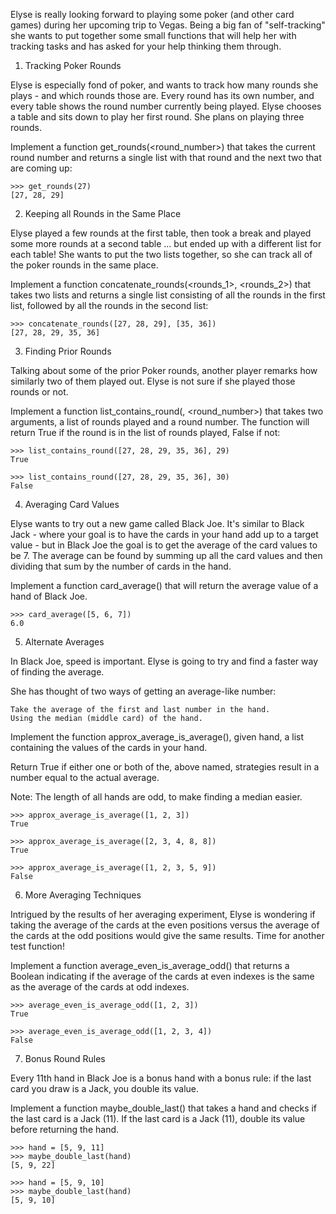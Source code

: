 Elyse is really looking forward to playing some poker (and other card games) during her upcoming trip to Vegas. Being a big fan of "self-tracking" she wants to put together some small functions that will help her with tracking tasks and has asked for your help thinking them through.
1. Tracking Poker Rounds

Elyse is especially fond of poker, and wants to track how many rounds she plays - and which rounds those are. Every round has its own number, and every table shows the round number currently being played. Elyse chooses a table and sits down to play her first round. She plans on playing three rounds.

Implement a function get_rounds(<round_number>) that takes the current round number and returns a single list with that round and the next two that are coming up:
```
>>> get_rounds(27)
[27, 28, 29]
```
2. Keeping all Rounds in the Same Place

Elyse played a few rounds at the first table, then took a break and played some more rounds at a second table ... but ended up with a different list for each table! She wants to put the two lists together, so she can track all of the poker rounds in the same place.

Implement a function concatenate_rounds(<rounds_1>, <rounds_2>) that takes two lists and returns a single list consisting of all the rounds in the first list, followed by all the rounds in the second list:
```
>>> concatenate_rounds([27, 28, 29], [35, 36])
[27, 28, 29, 35, 36]
```
3. Finding Prior Rounds

Talking about some of the prior Poker rounds, another player remarks how similarly two of them played out. Elyse is not sure if she played those rounds or not.

Implement a function list_contains_round(<rounds>, <round_number>) that takes two arguments, a list of rounds played and a round number. The function will return True if the round is in the list of rounds played, False if not:
```
>>> list_contains_round([27, 28, 29, 35, 36], 29)
True

>>> list_contains_round([27, 28, 29, 35, 36], 30)
False
```
4. Averaging Card Values

Elyse wants to try out a new game called Black Joe. It's similar to Black Jack - where your goal is to have the cards in your hand add up to a target value - but in Black Joe the goal is to get the average of the card values to be 7. The average can be found by summing up all the card values and then dividing that sum by the number of cards in the hand.

Implement a function card_average(<hand>) that will return the average value of a hand of Black Joe.
```
>>> card_average([5, 6, 7])
6.0
```
5. Alternate Averages

In Black Joe, speed is important. Elyse is going to try and find a faster way of finding the average.

She has thought of two ways of getting an average-like number:

    Take the average of the first and last number in the hand.
    Using the median (middle card) of the hand.

Implement the function approx_average_is_average(<hand>), given hand, a list containing the values of the cards in your hand.

Return True if either one or both of the, above named, strategies result in a number equal to the actual average.

Note: The length of all hands are odd, to make finding a median easier.
```
>>> approx_average_is_average([1, 2, 3])
True

>>> approx_average_is_average([2, 3, 4, 8, 8])
True

>>> approx_average_is_average([1, 2, 3, 5, 9])
False
```
6. More Averaging Techniques

Intrigued by the results of her averaging experiment, Elyse is wondering if taking the average of the cards at the even positions versus the average of the cards at the odd positions would give the same results. Time for another test function!

Implement a function average_even_is_average_odd(<hand>) that returns a Boolean indicating if the average of the cards at even indexes is the same as the average of the cards at odd indexes.
```
>>> average_even_is_average_odd([1, 2, 3])
True

>>> average_even_is_average_odd([1, 2, 3, 4])
False
```
7. Bonus Round Rules

Every 11th hand in Black Joe is a bonus hand with a bonus rule: if the last card you draw is a Jack, you double its value.

Implement a function maybe_double_last(<hand>) that takes a hand and checks if the last card is a Jack (11). If the last card is a Jack (11), double its value before returning the hand.
```
>>> hand = [5, 9, 11]
>>> maybe_double_last(hand)
[5, 9, 22]

>>> hand = [5, 9, 10]
>>> maybe_double_last(hand)
[5, 9, 10]
```